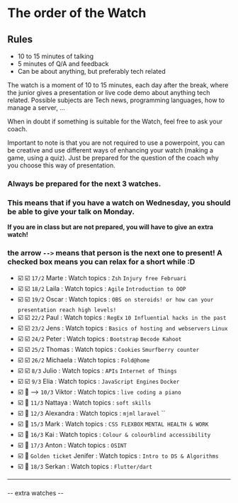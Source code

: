 # The order of the Watch
## Rules
* 10 to 15 minutes of talking
* 5 minutes of Q/A and feedback
* Can be about anything, but preferably tech related


The watch is a moment of 10 to 15 minutes, each day after the break, where the junior gives a presentation or live code demo about anything tech related.
Possible subjects are Tech news, programming languages, how to manage a server, ...

When in doubt if something is suitable for the Watch, feel free to ask your coach.

Important to note is that you are not required to use a powerpoint, you can be creative and use different ways of enhancing your watch (making a game, using a quiz). Just be prepared for the question of the coach why you choose this way of presentation.

### Always be prepared for the next 3 watches.
### This means that if you have a watch on Wednesday, you should be able to give your talk on Monday.
**If you are in class but are not prepared, you will have to give an extra watch!**

### the arrow `-->` means that person is the next one to present! A checked box means you can relax for a short while :D

- :ballot_box_with_check: :ballot_box_with_check: `17/2` Marte  : Watch topics : `Zsh` `Injury free Februari` `` ``
- :ballot_box_with_check: :ballot_box_with_check: `18/2` Laila : Watch topics : `Agile` `Introduction to OOP` `` ``
- :ballot_box_with_check: :ballot_box_with_check: `19/2` Oscar : Watch topics : `OBS on steroids! or how can your presentation reach high levels!` `` `` 
- :ballot_box_with_check: :ballot_box_with_check: `22/2` Paul : Watch topics : `RegEx` `10 Influential hacks in the past` `` ``
- :ballot_box_with_check: :ballot_box_with_check:  `23/2` Jens : Watch topics : `Basics of hosting and webservers` `Linux` `` ``
- :ballot_box_with_check: :ballot_box_with_check: `24/2` Peter : Watch topics : `Bootstrap` `Becode Kahoot` `` ``
- :ballot_box_with_check: :ballot_box_with_check: `25/2` Thomas : Watch topics : `Cookies` `Smurfberry counter` `` ``
- :ballot_box_with_check: :ballot_box_with_check: `26/2` Michaela : Watch topics : `Fold@home` `` ``
- :ballot_box_with_check: :ballot_box_with_check: `8/3` Julio : Watch topics : `APIs` `Internet of Things` `` ``
- :ballot_box_with_check: :ballot_box_with_check: `9/3` Elia : Watch topics : `JavaScript Engines` `Docker` `` ``
- :ballot_box_with_check: :black_square_button: --> `10/3` Viktor : Watch topics : `live coding a piano` `` ``
- :ballot_box_with_check: :black_square_button: `11/3` Nattaya : Watch topics : `soft skills` `` ``
- :ballot_box_with_check: :black_square_button: `12/3` Alexandra : Watch topics : `mjml` `laravel` ``
- :ballot_box_with_check: :black_square_button: `15/3` Mark : Watch topics : `CSS FLEXBOX` `MENTAL HEALTH & WORK` `` ``
- :ballot_box_with_check: :black_square_button: `16/3` Kai : Watch topics : `Colour & colourblind accessibility` `` ``
- :ballot_box_with_check: :black_square_button: `17/3` Anton : Watch topics : `OSINT` `` ``
- :ballot_box_with_check: :black_square_button: `Golden ticket` Jenifer : Watch topics : `Intro to DS & Algorithms` `` ``
- :ballot_box_with_check: :black_square_button: `18/3` Serkan : Watch topics : `Flutter/dart` `` ``
 ---
###

-- extra watches --


